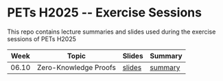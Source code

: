 # PETs H2025 -- Exercise Sessions

This repo contains lecture summaries and slides used during the exercise sessions of PETs H2025

| Week | Topic | Slides | Summary |
|------ | ----- | ------ | ------ | 
| 06.10 | Zero-Knowledge Proofs | [slides](slides/slides_ex03.pdf) | [summary](summaries/zkp.pdf) |


